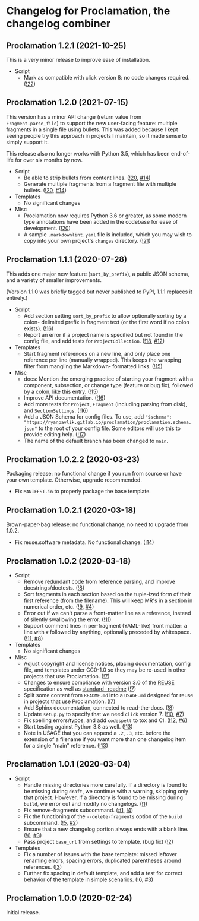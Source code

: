 # Changelog for Proclamation, the changelog combiner

<!--
SPDX-License-Identifier: CC0-1.0
SPDX-FileCopyrightText: 2020-2021 Collabora, Ltd. and the Proclamation contributors
-->

## Proclamation 1.2.1 (2021-10-25)

This is a very minor release to improve ease of installation.

- Script
  - Mark as compatible with click version 8: no code changes required.
    ([!22](https://gitlab.com/ryanpavlik/proclamation/merge_requests/22))

## Proclamation 1.2.0 (2021-07-15)

This version has a minor API change (return value from `Fragment.parse_file`) to
support the new user-facing feature: multiple fragments in a single file using
bullets. This was added because I kept seeing people try this approach in
projects I maintain, so it made sense to simply support it.

This release also no longer works with Python 3.5, which has been end-of-life
for over six months by now.

- Script
  - Be able to strip bullets from content lines.
    ([!20](https://gitlab.com/ryanpavlik/proclamation/merge_requests/20),
    [#14](https://gitlab.com/ryanpavlik/proclamation/issues/14))
  - Generate multiple fragments from a fragment file with multiple bullets.
    ([!20](https://gitlab.com/ryanpavlik/proclamation/merge_requests/20),
    [#14](https://gitlab.com/ryanpavlik/proclamation/issues/14))
- Templates
  - No significant changes
- Misc
  - Proclamation now requires Python 3.6 or greater, as some modern type
    annotations have been added in the codebase for ease of development.
    ([!20](https://gitlab.com/ryanpavlik/proclamation/merge_requests/20))
  - A sample `.markdownlint.yaml` file is included, which you may wish to
    copy into your own project's `changes` directory.
    ([!21](https://gitlab.com/ryanpavlik/proclamation/merge_requests/21))

## Proclamation 1.1.1 (2020-07-28)

This adds one major new feature (`sort_by_prefix`), a public JSON schema, and a
variety of smaller improvements.

(Version 1.1.0 was briefly tagged but never published to PyPI, 1.1.1 replaces it
entirely.)

- Script
  - Add section setting `sort_by_prefix` to allow optionally sorting by a colon-
    delimited prefix in fragment text (or the first word if no colon exists).
    ([!16](https://gitlab.com/ryanpavlik/proclamation/merge_requests/16))
  - Report an error if a project name is specified but not found in the config
    file, and add tests for `ProjectCollection`.
    ([!18](https://gitlab.com/ryanpavlik/proclamation/merge_requests/18),
    [#12](https://gitlab.com/ryanpavlik/proclamation/issues/12))
- Templates
  - Start fragment references on a new line, and only place one reference per line
    (manually wrapped). This keeps the wrapping filter from mangling the Markdown-
    formatted links.
    ([!15](https://gitlab.com/ryanpavlik/proclamation/merge_requests/15))
- Misc
  - docs: Mention the emerging practice of starting your fragment with a component,
    subsection, or change type (feature or bug fix), followed by a colon, like this
    entry.
    ([!15](https://gitlab.com/ryanpavlik/proclamation/merge_requests/15))
  - Improve API documentation.
    ([!16](https://gitlab.com/ryanpavlik/proclamation/merge_requests/16))
  - Add more tests for `Project`, `Fragment` (including parsing from disk), and
    `SectionSettings`.
    ([!16](https://gitlab.com/ryanpavlik/proclamation/merge_requests/16))
  - Add a JSON Schema for config files. To use, add
    `"$schema": "https://ryanpavlik.gitlab.io/proclamation/proclamation.schema.json"`
    to the root of your config file. Some editors will use this to provide
    editing help.
    ([!17](https://gitlab.com/ryanpavlik/proclamation/merge_requests/17))
  - The name of the default branch has been changed to `main`.

## Proclamation 1.0.2.2 (2020-03-23)

Packaging release: no functional change if you run from source or have your own
template. Otherwise, upgrade recommended.

- Fix `MANIFEST.in` to properly package the base template.

## Proclamation 1.0.2.1 (2020-03-18)

Brown-paper-bag release: no functional change, no need to upgrade from 1.0.2.

- Fix reuse.software metadata. No functional change.
  ([!14](https://gitlab.com/ryanpavlik/proclamation/merge_requests/14))

## Proclamation 1.0.2 (2020-03-18)

- Script
  - Remove redundant code from reference parsing, and improve docstrings/doctests.
    ([!8](https://gitlab.com/ryanpavlik/proclamation/merge_requests/8))
  - Sort fragments in each section based on the tuple-ized form of their first
    reference (from the filename). This will keep MR's in a section in numerical
    order, etc. ([!9](https://gitlab.com/ryanpavlik/proclamation/merge_requests/9),
    [#4](https://gitlab.com/ryanpavlik/proclamation/issues/4))
  - Error out if we can't parse a front-matter line as a reference, instead of
    silently swallowing the error.
    ([!11](https://gitlab.com/ryanpavlik/proclamation/merge_requests/11))
  - Support comment lines in per-fragment (YAML-like) front matter: a line with `#`
    followed by anything, optionally preceded by whitespace.
    ([!11](https://gitlab.com/ryanpavlik/proclamation/merge_requests/11),
    [#8](https://gitlab.com/ryanpavlik/proclamation/issues/8))
- Templates
  - No significant changes
- Misc
  - Adjust copyright and license notices, placing documentation, config file, and
    templates under CC0-1.0 so they may be re-used in other projects that use
    Proclamation.
    ([!7](https://gitlab.com/ryanpavlik/proclamation/merge_requests/7))
  - Changes to ensure compliance with version 3.0 of the
    [REUSE](https://reuse.software) specification as well as [standard-
    readme](https://github.com/RichardLitt/standard-readme)
    ([!7](https://gitlab.com/ryanpavlik/proclamation/merge_requests/7))
  - Split some content from `README.md` into a `USAGE.md` designed for reuse in
    projects that use Proclamation.
    ([!7](https://gitlab.com/ryanpavlik/proclamation/merge_requests/7))
  - Add Sphinx documentation, connected to read-the-docs.
    ([!8](https://gitlab.com/ryanpavlik/proclamation/merge_requests/8))
  - Update `setup.py` to specify that we need `click` version 7.
    ([!10](https://gitlab.com/ryanpavlik/proclamation/merge_requests/10),
    [#7](https://gitlab.com/ryanpavlik/proclamation/issues/7))
  - Fix spelling errors/typos, and add `codespell` to tox and CI.
    ([!12](https://gitlab.com/ryanpavlik/proclamation/merge_requests/12),
    [#6](https://gitlab.com/ryanpavlik/proclamation/issues/6))
  - Start testing against Python 3.8 as well.
    ([!13](https://gitlab.com/ryanpavlik/proclamation/merge_requests/13))
  - Note in USAGE that you can append a `.2`, `.3`, etc. before the extension of a
    filename if you want more than one changelog item for a single "main"
    reference.
    ([!13](https://gitlab.com/ryanpavlik/proclamation/merge_requests/13))

## Proclamation 1.0.1 (2020-03-04)

- Script
  - Handle missing directories more carefully. If a directory is found to be
    missing during `draft`, we continue with a warning, skipping only that
    project. However, if a directory is found to be missing during `build`, we
    error out and modify no changelogs.
    ([!1](https://gitlab.com/ryanpavlik/proclamation/merge_requests/1))
  - Fix remove-fragments subcommand.
    ([#1](https://gitlab.com/ryanpavlik/proclamation/issues/1),
    [!4](https://gitlab.com/ryanpavlik/proclamation/merge_requests/4))
  - Fix the functioning of the `--delete-fragments` option of the `build`
    subcommand. ([!5](https://gitlab.com/ryanpavlik/proclamation/merge_requests/5),
    [#2](https://gitlab.com/ryanpavlik/proclamation/issues/2))
  - Ensure that a new changelog portion always ends with a blank line.
    ([!6](https://gitlab.com/ryanpavlik/proclamation/merge_requests/6),
    [#3](https://gitlab.com/ryanpavlik/proclamation/issues/3))
  - Pass project `base_url` from settings to template. (bug fix)
    ([!2](https://gitlab.com/ryanpavlik/proclamation/merge_requests/2))
- Templates
  - Fix a number of issues with the base template: missed leftover renaming errors,
    spacing errors, duplicated parentheses around references.
    ([!3](https://gitlab.com/ryanpavlik/proclamation/merge_requests/3))
  - Further fix spacing in default template, and add a test for correct behavior of
    the template in simple scenarios.
    ([!6](https://gitlab.com/ryanpavlik/proclamation/merge_requests/6),
    [#3](https://gitlab.com/ryanpavlik/proclamation/issues/3))

## Proclamation 1.0.0 (2020-02-24)

Initial release.
